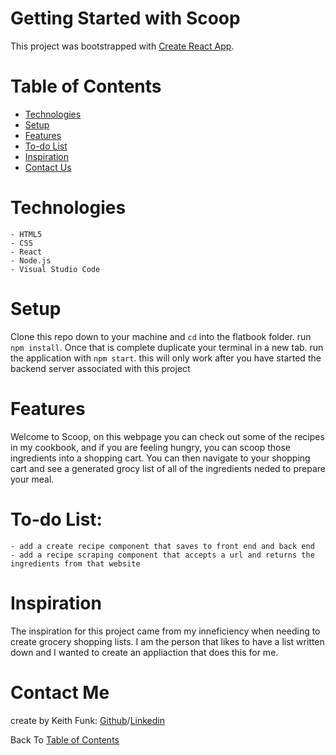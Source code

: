 # Getting Started with Scoop

This project was bootstrapped with [Create React App](https://github.com/facebook/create-react-app).

# Table of Contents
  - [Technologies](#techonologies)
  - [Setup](#setup)
  - [Features](#features)
  - [To-do List](#to-do-list)
  - [Inspiration](#inspiration)
  - [Contact Us](#contact-us)

# Technologies
    - HTML5 
    - CSS
    - React 
    - Node.js
    - Visual Studio Code 


# Setup

Clone this repo down to your machine and ```cd``` into the flatbook folder. run ``` npm install ```. Once that is complete duplicate your terminal in a new tab. run the application with ``` npm start ```. this will only work after you have started the backend server associated with this project

 

# Features
Welcome to Scoop, on this webpage you can check out some of the recipes in my cookbook, and if you are feeling hungry, you can scoop those ingredients into a shopping cart. You can then navigate to your shopping cart and see a generated grocy list of all of the ingredients neded to prepare your meal.


# To-do List:
    - add a create recipe component that saves to front end and back end
    - add a recipe scraping component that accepts a url and returns the ingredients from that website

# Inspiration
The inspiration for this project came from my inneficiency when needing to create grocery shopping lists. I am the person that likes to have a list written down and I wanted to create an appliaction that does this for me.

# Contact Me
create by Keith Funk: [Github](https://github.com/Sunset05)/[Linkedin](https://www.linkedin.com/in/keith-funk-7082a315b/)

Back To [Table of Contents](#table-of-contents)
